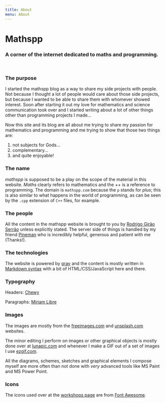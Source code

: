 ```yaml
---
title: About
menu: About
---
```


# Mathspp

### A corner of the internet dedicated to maths and programming.
  
<br />

### The purpose

I started the mathspp blog as a way to share my side projects with people. Not because I thought a lot of people would care about those side projects, but because I wanted to be able to share them with whomever showed interest. Soon after starting it out my love for mathematics and science communication took over and I started writing about a lot of other things other than programming projects I made...

Now this site and its blog are all about me trying to share my passion for mathematics and programming and me trying to show that those two things are:

 1. not subjects for Gods...
 2. complementary...
 3. and quite enjoyable!

### The name

*mathspp* is supposed to be a play on the scope of the material in this website. *Maths* clearly refers to mathematics and the *++* is a reference to programming. The domain is `mathspp.com` because the `p` stands for *plus*; this is also similar to what happens in the world of programming, as can be seen by the `.cpp` extension of `C++` files, for example.

### The people
  
All the content in the mathspp website is brought to you by [Rodrigo Girão Serrão](https://linkedin.com/in/rodrigo-girão-serrão) unless explicitly stated. The server side of things is handled by my friend [Pineman](https://pineman.eu) who is incredibly helpful, generous and patient with me (Thanks!).

### The technologies

The website is powered by [grav](https://getgrav.org) and the content is mostly written in [Markdown syntax](https://learn.getgrav.org/16/content/markdown) with a bit of HTML/CSS/JavaScript here and there.
 
### Typography

Headers: [Chewy](https://fonts.google.com/specimen/Chewy)

Paragraphs: [Miriam Libre](https://fonts.google.com/specimen/Miriam+Libre)

### Images

The images are mostly from the [freeimages.com](https://freeimages.com) and [unsplash.com](https://unsplash.com) websites.

The minor editing I perform on images or other graphical objects is mostly done over at [lunapic.com](https://lunapic.com) and whenever I make a GIF out of a set of images I use [ezgif.com](https://ezgif.com).

All the diagrams, schemes, sketches and graphical elements I compose myself are more often than not done with *very* advanced tools like MS Paint and MS Power Point.

### Icons

The icons used over at the [workshops page](https://mathspp.com/workshops) are from [Font Awesome](https://fontawesome.com/).